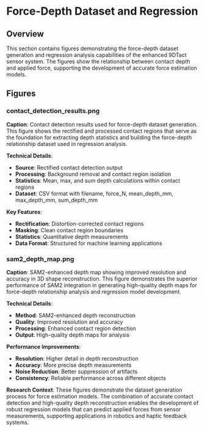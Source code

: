 # Force-Depth Dataset and Regression

## Overview
This section contains figures demonstrating the force-depth dataset generation and regression analysis capabilities of the enhanced 9DTact sensor system. The figures show the relationship between contact depth and applied force, supporting the development of accurate force estimation models.

## Figures

### contact_detection_results.png
**Caption**: Contact detection results used for force-depth dataset generation. This figure shows the rectified and processed contact regions that serve as the foundation for extracting depth statistics and building the force-depth relationship dataset used in regression analysis.

**Technical Details**:
- **Source**: Rectified contact detection output
- **Processing**: Background removal and contact region isolation
- **Statistics**: Mean, max, and sum depth calculations within contact regions
- **Dataset**: CSV format with filename, force_N, mean_depth_mm, max_depth_mm, sum_depth_mm

**Key Features**:
- **Rectification**: Distortion-corrected contact regions
- **Masking**: Clean contact region boundaries
- **Statistics**: Quantitative depth measurements
- **Data Format**: Structured for machine learning applications

### sam2_depth_map.png
**Caption**: SAM2-enhanced depth map showing improved resolution and accuracy in 3D shape reconstruction. This figure demonstrates the superior performance of SAM2 integration in generating high-quality depth maps for force-depth relationship analysis and regression model development.

**Technical Details**:
- **Method**: SAM2-enhanced depth reconstruction
- **Quality**: Improved resolution and accuracy
- **Processing**: Enhanced contact region detection
- **Output**: High-quality depth maps for analysis

**Performance Improvements**:
- **Resolution**: Higher detail in depth reconstruction
- **Accuracy**: More precise depth measurements
- **Noise Reduction**: Better suppression of artifacts
- **Consistency**: Reliable performance across different objects

**Research Context**: These figures demonstrate the dataset generation process for force estimation models. The combination of accurate contact detection and high-quality depth reconstruction enables the development of robust regression models that can predict applied forces from sensor measurements, supporting applications in robotics and haptic feedback systems.
